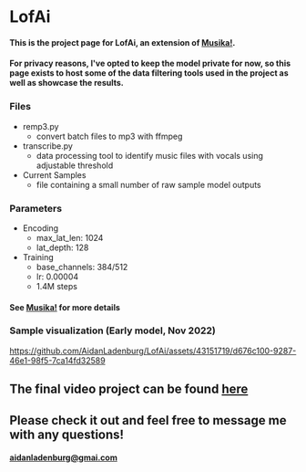 
# LofAi
#### This is the project page for LofAi, an extension of [Musika!](https://github.com/marcoppasini/musika). 

#### For privacy reasons, I've opted to keep the model private for now, so this page exists to host some of the data filtering tools used in the project as well as showcase the results.

### Files
* remp3.py
	* convert batch files to mp3 with ffmpeg
* transcribe.py
	* data processing tool to identify music files with vocals using adjustable threshold 
* Current Samples
	* file containing a small number of raw sample model outputs
###  Parameters
* Encoding
	* max_lat_len: 1024
	* lat_depth: 128
* Training
	*  base_channels: 384/512
	* lr:  0.00004
	* 1.4M steps
#### See [Musika!](https://github.com/marcoppasini/musika) for more details


### Sample visualization (Early model, Nov 2022)
https://github.com/AidanLadenburg/LofAi/assets/43151719/d676c100-9287-46e1-98f5-7ca14fd32589



## The final video project can be found [here](https://www.youtube.com/watch?v=YpGc9_Q3QeE)
## Please check it out and feel free to message me with any questions!
#### aidanladenburg@gmai.com
